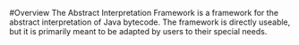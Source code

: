 #Overview
The Abstract Interpretation Framework is a framework for the abstract interpretation of Java bytecode. The framework is directly useable, but it is primarily meant to be adapted by users to their special needs.

